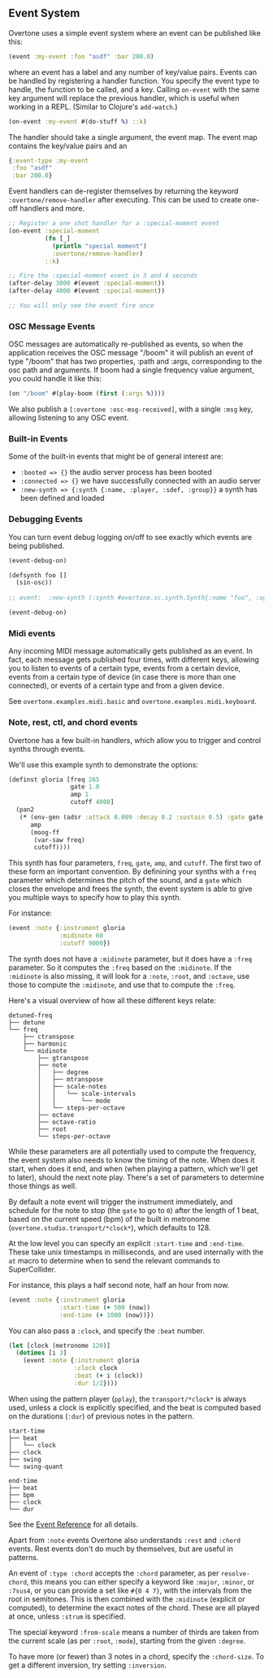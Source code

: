 ## Event System

Overtone uses a simple event system where an event can be published like this:

```clojure
(event :my-event :foo "asdf" :bar 200.0)
```

where an event has a label and any number of key/value pairs. Events can be
handled by registering a handler function. You specify the event type to handle, the function to be called, and a key. Calling `on-event` with the same key argument will replace the previous handler, which is useful when working in a REPL. (Similar to Clojure's `add-watch`.) 

```clojure
(on-event :my-event #(do-stuff %) ::k)
```

The handler should take a single argument, the event map. The event map contains the key/value pairs and an

```clojure
{:event-type :my-event
 :foo "asdf"
 :bar 200.0}
```

Event handlers can de-register themselves by returning the keyword
`:overtone/remove-handler` after executing. This can be used to create one-off
handlers and more.

```clojure
;; Register a one shot handler for a :special-moment event
(on-event :special-moment
          (fn [_]
            (println "special moment")
            :overtone/remove-handler)
          ::k)

;; Fire the :special-moment event in 3 and 4 seconds
(after-delay 3000 #(event :special-moment))
(after-delay 4000 #(event :special-moment))

;; You will only see the event fire once
```

### OSC Message Events

OSC messages are automatically re-published as events, so when the application
receives the OSC message "/boom" it will publish an event of type "/boom" that
has two properties, :path and :args, corresponding to the osc path and
arguments.  If boom had a single frequency value argument, you could handle it
like this:

```clj
(on "/boom" #(play-boom (first (:args %))))
```

We also publish a `[:overtone :osc-msg-received]`, with a single `:msg` key,
allowing listening to any OSC event.

### Built-in Events

Some of the built-in events that might be of general interest are:

- `:booted => {}` the audio server process has been booted
- `:connected => {}` we have successfully connected with an audio server
- `:new-synth => {:synth {:name, :player, :sdef, :group}}` a synth has been defined and loaded

### Debugging Events

You can turn event debug logging on/off to see exactly which events are being published.

```clj
(event-debug-on)

(defsynth foo []
  (sin-osc))
  
;; event:  :new-synth (:synth #overtone.sc.synth.Synth{:name "foo", :ugens nil, :sdef {:name "mad-sounds.sessions.euro427/foo", :constants [0.0 1.0 440.0], :params (), :pnames (), :ugens (#<sc-ugen: sin-osc:ar [0]>)}, :args (), :params (), :instance-fn #function[clojure.core/identity]}) 

(event-debug-on)
```

### Midi events

Any incoming MIDI message automatically gets published as an event. In fact,
each message gets published four times, with different keys, allowing you to
listen to events of a certain type, events from a certain device, events from a
certain type of device (in case there is more than one connected), or events of
a certain type and from a given device.

See `overtone.examples.midi.basic` and `overtone.examples.midi.keyboard`.

### Note, rest, ctl, and chord events

Overtone has a few built-in handlers, which allow you to trigger and control
synths through events.

We'll use this example synth to demonstrate the options:

```clj
(definst gloria [freq 265
                 gate 1.0
                 amp 1
                 cutoff 4000]
  (pan2 
   (* (env-gen (adsr :attack 0.009 :decay 0.2 :sustain 0.5) :gate gate :action FREE)
      amp
      (moog-ff
       (var-saw freq)
       cutoff))))
```

This synth has four parameters, `freq`, `gate`, `amp`, and `cutoff`. The first
two of these form an important convention. By definining your synths with a
`freq` parameter which determines the pitch of the sound, and a `gate` which
closes the envelope and frees the synth, the event system is able to give you
multiple ways to specify how to play this synth.

For instance:

```clj
(event :note {:instrument gloria
              :midinote 60
              :cutoff 9000})
```

The synth does not have a `:midinote` parameter, but it does have a `:freq`
parameter. So it computes the `:freq` based on the `:midinote`. If the
`:midinote` is also missing, it will look for a `:note`, `:root`, and `:octave`,
use those to compute the `:midinote`, and use that to compute the `:freq`.

Here's a visual overview of how all these different keys relate:

```
detuned-freq
├── detune
└── freq
    ├── ctranspose
    ├── harmonic
    └── midinote
        ├── gtranspose
        ├── note
        │   ├── degree
        │   ├── mtranspose
        │   ├── scale-notes
        │   │   └── scale-intervals
        │   │       └── mode
        │   └── steps-per-octave
        ├── octave
        ├── octave-ratio
        ├── root
        └── steps-per-octave
```

While these parameters are all potentially used to compute the frequency, the
event system also needs to know the timing of the note. When does it start, when
does it end, and when (when playing a pattern, which we'll get to later), should
the next note play. There's a set of parameters to determine those things as
well.

By default a note event will trigger the instrument immediately, and schedule
for the note to stop (the `gate` to go to `0`) after the length of 1 beat, based
on the current speed (bpm) of the built in metronome
(`overtone.studio.transport/*clock*`), which defaults to 128.

At the low level you can specify an explicit `:start-time` and `:end-time`.
These take unix timestamps in milliseconds, and are used internally with the
`at` macro to determine when to send the relevant commands to SuperCollider.

For instance, this plays a half second note, half an hour from now.

```clj
(event :note {:instrument gloria
              :start-time (+ 500 (now))
              :end-time (+ 1000 (now))})
```

You can also pass a `:clock`, and specify the `:beat` number.

```clj
(let [clock (metronome 120)]
  (dotimes [i 3]
    (event :note {:instrument gloria
                  :clock clock
                  :beat (+ i (clock))
                  :dur 1/2})))
```

When using the pattern player (`pplay`), the `transport/*clock*` is always used,
unless a clock is explicitly specified, and the beat is computed based on the
durations (`:dur`) of previous notes in the pattern.

```
start-time
├── beat
│   └── clock
├── clock
├── swing
└── swing-quant

end-time
├── beat
├── bpm
├── clock
└── dur
```

See the [Event Reference](event_reference.md) for all details.

Apart from `:note` events Overtone also understands `:rest` and `:chord` events.
Rest events don't do much by themselves, but are useful in patterns.

An event of `:type :chord` accepts the `:chord` parameter, as per
`resolve-chord`, this means you can either specify a keyword like `:major`,
`:minor`, or `:7sus4`, or you can provide a set like `#{0 4 7}`, with the
intervals from the root in semitones. This is then combined with the `:midinote`
(explicit or computed), to determine the exact notes of the chord. These are all
played at once, unless `:strum` is specified.

The special keyword `:from-scale` means a number of thirds are taken from the
current scale (as per `:root`, `:mode`), starting from the given `:degree`.

To have more (or fewer) than 3 notes in a chord, specify the `:chord-size`. To
get a different inversion, try setting `:inversion`.
